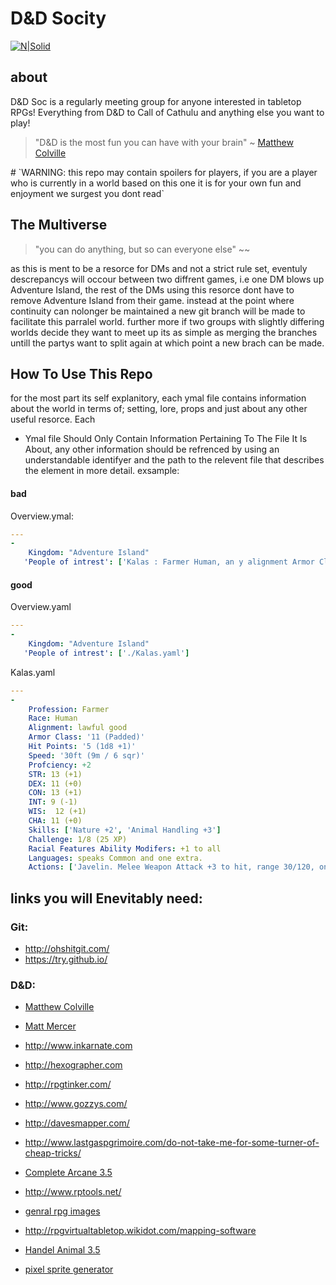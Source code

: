 # D&D Socity
[![N|Solid](http://icons.iconarchive.com/icons/iconcubic/dnd-dice/128/d4-icon.png)](https://www.facebook.com/DandDSoc/)
 
## about
D&D Soc is a regularly meeting group for anyone interested in tabletop RPGs! Everything from D&D to Call of Cathulu and anything else you want to play!


> "D&D is the most fun you can have with your brain" ~ [Matthew Colville]

<aside class="notice">
# `WARNING: this repo may contain spoilers for players, if you are a player who is currently in a world based on this one it is for your own fun and enjoyment we surgest you dont read`
</aside>

## The Multiverse
>"you can do anything, but so can everyone else" ~~

as this is ment to be a resorce for DMs and not a strict rule set, eventuly descrepancys will occour between two diffrent games, i.e one DM blows up Adventure Island, the rest of the DMs using this resorce dont have to remove Adventure Island from their game. instead at the point where continuity can nolonger be maintained a new git branch will be made to facilitate this parralel world.
further more if two groups with slightly differing worlds decide they want to meet up its as simple as merging the branches untill the partys want to split again at which point a new brach can be made.

## How To Use This Repo
for the most part its self explanitory, each ymal file contains information about the world in terms of; setting, lore, props and just about any other useful resorce. Each
- Ymal file Should Only Contain Information Pertaining To The File It Is About,
any other information should be refrenced by using an understandable identifyer and the path to the relevent file that describes the element in more detail.
exsample: 
#### bad
Overview.ymal:
```yaml
---
-
    Kingdom: "Adventure Island"
   'People of intrest': ['Kalas : Farmer Human, an y alignment Armor Class: 11 (Padded) Hit Points: 5 (1d8 +1) Speed: 30ft (9m / 6 sqr) Pro ciency: +2 STR DEX CON 13 (+1) 11 (+0) 13 (+1) INT WIS CHA 11 (+0) 12 (+1) 9 (-1) Skills: Nature +2 Animal Handling +3  Challenge: 1/8 (25 XP)  Racial Features Ability Modi ers: +1 to all Languages: speaks Common and one extra. Actions Javelin. Melee Weapon Attack +3 to hit, range 30/120, one target. Hit: 4 (1d6 +1 ) piercing damage. Properties: Thrown: range 30/120, It''s actually a pitchfork,']

```
#### good
Overview.yaml
```yaml
---
-
    Kingdom: "Adventure Island"
   'People of intrest': ['./Kalas.yaml']

```
Kalas.yaml
```yaml
---
-
    Profession: Farmer 
    Race: Human 
    Alignment: lawful good
    Armor Class: '11 (Padded)' 
    Hit Points: '5 (1d8 +1)' 
    Speed: '30ft (9m / 6 sqr)' 
    Profciency: +2 
    STR: 13 (+1) 
    DEX: 11 (+0)
    CON: 13 (+1)  
    INT: 9 (-1)
    WIS:  12 (+1)
    CHA: 11 (+0)  
    Skills: ['Nature +2', 'Animal Handling +3'] 
    Challenge: 1/8 (25 XP) 
    Racial Features Ability Modifers: +1 to all
    Languages: speaks Common and one extra.
    Actions: ['Javelin. Melee Weapon Attack +3 to hit, range 30/120, one target. Hit: 4 (1d6 +1 ) piercing damage. Properties: Thrown: range 30/120, It''s actually a pitchfork']
```


## links you will Enevitably need:
### Git:
- http://ohshitgit.com/
- https://try.github.io/
### D&D:
- [Matthew Colville]
- [Matt Mercer]
- http://www.inkarnate.com
- http://hexographer.com
- http://rpgtinker.com/
- http://www.gozzys.com/
- http://davesmapper.com/
- http://www.lastgaspgrimoire.com/do-not-take-me-for-some-turner-of-cheap-tricks/
- [Complete Arcane 3.5]
- http://www.rptools.net/
- [genral rpg images]
- http://rpgvirtualtabletop.wikidot.com/mapping-software
- [Handel Animal 3.5]
- [pixel sprite generator]


   [pixel sprite generator]: <https://github.com/zfedoran/pixel-sprite-generator>
   [Handel Animal 3.5]: <http://brilliantgameologists.com/boards/index.php?topic=10396.0>
   [genral rpg images]: <https://www.reddit.com/r/DnD/comments/1zdxej/i_just_finished_sorting_out_a_2_gb_archive_of/?st=iw6nwyqd&sh=e2a48fa2>
   [Complete Arcane 3.5]:<http://awakenvideo.org/pdf/DnD%203.5e%20and%20you%20are%20welcome/DnD%20DM%203.5e%20Essentials---Dungeons%20and%20Dragons%20Dungeon%20Master%203.5%20Essentials/books/Complete%20Arcane%20v3.5.pdf>
   [Matthew Colville]: <https://www.youtube.com/user/mcolville>
   [Matt Mercer]: <https://www.youtube.com/playlist?list=PL7atuZxmT9570U87GhK_20NcbxM43vkom>
